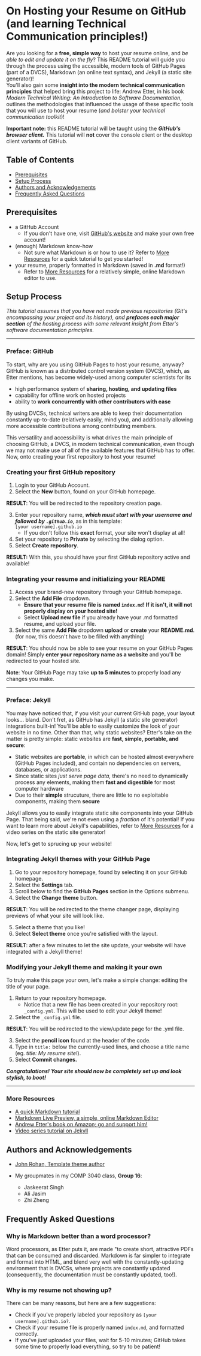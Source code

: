 # On Hosting your Resume on GitHub (and learning Technical Communication principles!)

Are you looking for a **free, simple way** to host your resume online, and *be able to edit and update it on the fly*? This README tutorial will guide you through the process using the accessible, modern tools of GitHub Pages (part of a DVCS), Markdown (an online text syntax), and Jekyll (a static site generator)!  
You'll also gain some **insight into the modern technical communication principles** that helped bring this project to life: Andrew Etter, in his book *Modern Technical Writing: An Introduction to Software Documentation*, outlines the methodologies that influenced the usage of these specific tools that you will use to host your resume (*and bolster your technical communication toolkit*)! 

**Important note:** this README tutorial will be taught using the ***GitHub's browser client.*** This tutorial will **not** cover the console client or the desktop client variants of GitHub.

## Table of Contents
* [Prerequisites](#prerequisites)
* [Setup Process](#setup-process)
* [Authors and Acknowledgements](#authors-and-acknowledgements)
* [Frequently Asked Questions](#frequently-asked-questions)

## Prerequisites

* a GitHub Account
    * If you don't have one, visit [GitHub's website](https://github.com/) and make your own free account!
* (enough) Markdown know-how
    * Not sure what Markdown is or how to use it? Refer to [More Resources](#more-resources) for a quick tutorial to get you started!
* your resume, properly formatted in Markdown (saved in **.md** format!)
    * Refer to [More Resources](#more-resources) for a relatively simple, online Markdown editor to use.

## Setup Process
*This tutorial assumes that you have not made previous repositories (Git's encompassing your project and its history), and **prefaces each major section** of the hosting process with some relevant insight from Etter's software documentation principles.*

---

### Preface: GitHub
To start, why are you using GitHub Pages to host your resume, anyway? GitHub is known as a distributed control version system (DVCS), which, as Etter mentions, has become widely-used among computer scientists for its 
* high performance system of **sharing, hosting, and updating files**
* capability for offline work on hosted projects 
* ability to **work concurrently with other contributors with ease**

By using DVCSs, technical writers are able to keep their documentation constantly up-to-date (relatively easily, mind you), and additionally allowing more accessible contributions among contributing members. 

This versatility and accessibility is what drives the main principle of choosing GitHub, a DVCS, in modern technical communication, even though we may not make use of all of the available features that GitHub has to offer. Now, onto creating your first repository to host your resume!


### Creating your first GitHub repository
1. Login to your GitHub Account.
2. Select the **New** button, found on your GitHub homepage. 

**RESULT**: You will be redirected to the repository creation page.

3. Enter your repository name, ***which must start with your username and followed by `.github.io`***, as in this template:  
    `[your username].github.io`  
    * If you don't follow this **exact** format, your site won't display at all!
4. Set your repository to **Private** by selecting the dialog option.
5. Select **Create repository**.

**RESULT:** With this, you should have your first GitHub repository active and available!

### Integrating your resume and initializing your README
1. Access your brand-new repository through your GitHub homepage.
2. Select the **Add File** dropdown.
    * **Ensure that your resume file is named `index.md`! If it isn't, it will not properly display on your hosted site!**
    * Select **Upload new file** if you already have your .md formatted resume, and upload your file.
3. Select the same **Add File** dropdown **upload** or **create** your **README.md**. (for now, this doesn't have to be filled with anything)

**RESULT**: You should now be able to see your resume on your GitHub Pages domain! Simply **enter your repository name as a website** and you'll be redirected to your hosted site.  

**Note**: Your GitHub Page may take **up to 5 minutes** to properly load any changes you make. 


---

### Preface: Jekyll
You may have noticed that, if you visit your current GitHub page, your layout looks... bland. Don't fret, as GitHub has Jekyll (a static site generator) integrations built-in! You'll be able to easily customize the look of your website in no time.
Other than that, why static websites? Etter's take on the matter is pretty simple: static websites are **fast, simple, portable, and secure**: 
* Static websites are **portable**, in which can be hosted almost everywhere (GitHub Pages included), and contain no dependencies on servers, databases, or applications. 
* Since static sites *just serve page data,* there's no need to dynamically process any elements, making them **fast and digestible** for most computer hardware
* Due to their **simple** strucuture, there are little to no exploitable components, making them **secure**

Jekyll allows you to easily integrate static site components into your GitHub Page. That being said, we're not even using a *fraction* of it's potential! If you want to learn more about Jekyll's capabilities, refer to [More Resources](#more-resources) for a video series on the static site generator!

Now, let's get to sprucing up your website!


### Integrating Jekyll themes with your GitHub Page
1. Go to your repository homepage, found by selecting it on your GitHub homepage.
2. Select the **Settings** tab.
3. Scroll below to find the **GitHub Pages** section in the Options submenu.
4. Select the **Change theme** button.

**RESULT**: You will be redirected to the theme changer page, displaying previews of what your site will look like.

5. Select a theme that you like!
6. Select **Select theme** once you're satisfied with the layout.

**RESULT**: after a few minutes to let the site update, your website will have integrated with a Jekyll theme!

### Modifying your Jekyll theme and making it your own
To truly make this page your own, let's make a simple change: editing the title of your page.
1. Return to your repository homepage.
   * Notice that a new file has been created in your repository root: `_config.yml`. This will be used to edit your Jekyll theme!
2. Select the `_config.yml` file.

**RESULT**: You will be redirected to the view/update page for the .yml file.

3. Select the **pencil icon** found at the header of the code.
4. Type in `title:` below the currently-used lines, and choose a title name (eg. *title: My resume site!*).
5. Select **Commit changes.**

***Congratulations! Your site should now be completely set up and look stylish, to boot!***

---

### More Resources
* [A quick Markdown tutorial](https://markdowntutorial.com)
* [Markdown Live Preview, a simple, online Markdown Editor](https://markdownlivepreview.com/)
* [Andrew Etter's book on Amazon; go and support him!](https://www.amazon.ca/Modern-Technical-Writing-Introduction-Documentation-ebook/dp/B01A2QL9SS)
* [Video series tutorial on Jekyll](https://www.youtube.com/playlist?list=PLLAZ4kZ9dFpOPV5C5Ay0pHaa0RJFhcmcB)

## Authors and Acknowledgements
* [John Rohan, Template theme author](https://twitter.com/jonrohan/)

* My groupmates in my COMP 3040 class, **Group 16**:
   * Jaskeerat Singh
   * Ali Jasim
   * Zhi Zheng

## Frequently Asked Questions

### Why is Markdown better than a word processor?
Word processors, as Etter puts it, are made "to create short, attractive PDFs that can be consumed and discarded. Markdown is far simpler to integrate and format into HTML, and blend very well with the constantly-updating environment that is DVCSs, where projects are constantly updated (consequently, the documentation must be constantly updated, too!).
### Why is my resume not showing up?
There can be many reasons, but here are a few suggestions:
   * Check if you've properly labeled your repository as `[your username].github.io?`.
   * Check if your resume file is properly named `index.md`, and formatted correctly.
   * If you've *just* uploaded your files, wait for 5-10 minutes; GitHub takes some time to properly load everything, so try to be patient!
